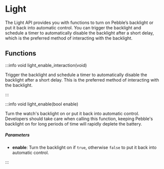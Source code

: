 # Light

The Light API provides you with functions to turn on Pebble’s backlight or put it back into automatic control. You can trigger the backlight and schedule a timer to automatically disable the backlight after a short delay, which is the preferred method of interacting with the backlight. 

## Functions

:::info void light_enable_interaction(void)

Trigger the backlight and schedule a timer to automatically disable the backlight after a short delay. This is the preferred method of interacting with the backlight. 

:::

:::info void light_enable(bool enable)

Turn the watch's backlight on or put it back into automatic control. Developers should take care when calling this function, keeping Pebble's backlight on for long periods of time will rapidly deplete the battery. 

##### Parameters

- **enable**: Turn the backlight on if `true`, otherwise `false` to put it back into automatic control. 

:::


